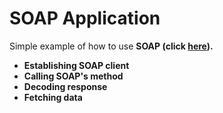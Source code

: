 # SOAP Application
Simple example of how to use <b>SOAP<b> (click [here](index.php)).

- Establishing SOAP client
- Calling SOAP's method
- Decoding response
- Fetching data
